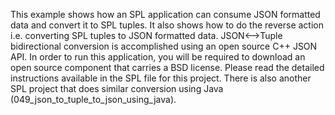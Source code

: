 This example shows how an SPL application can consume JSON formatted data and convert it to SPL tuples. It also shows how to do the reverse action i.e. converting SPL tuples to JSON formatted data. JSON<-->Tuple bidirectional conversion is accomplished using an open source C++ JSON API. In order to run this application, you will be required to download an open source component that carries a BSD license. Please read the detailed instructions available in the SPL file for this project. There is also another SPL project that does similar conversion using Java (049_json_to_tuple_to_json_using_java).

